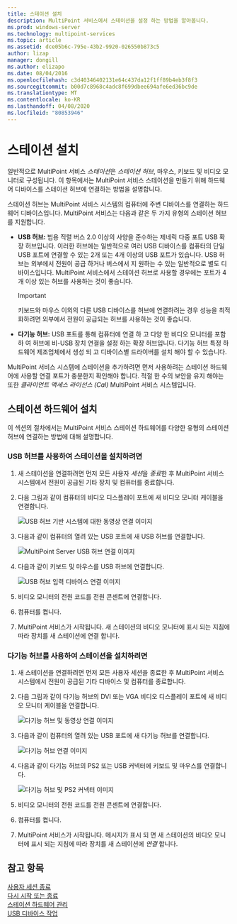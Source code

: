```yaml
---
title: 스테이션 설치
description: MultiPoint 서비스에서 스테이션을 설정 하는 방법을 알아봅니다.
ms.prod: windows-server
ms.technology: multipoint-services
ms.topic: article
ms.assetid: dce05b6c-795e-43b2-9920-026550b873c5
author: lizap
manager: dongill
ms.author: elizapo
ms.date: 08/04/2016
ms.openlocfilehash: c3d40346402131e64c437da12f1ff89b4eb3f8f3
ms.sourcegitcommit: b00d7c8968c4adc8f699dbee694afe6ed36bc9de
ms.translationtype: MT
ms.contentlocale: ko-KR
ms.lasthandoff: 04/08/2020
ms.locfileid: "80853946"
---
```

# <a name="set-up-a-station"></a>스테이션 설치
일반적으로 MultiPoint 서비스 *스테이션*은 *스테이션 허브*, 마우스, 키보드 및 비디오 모니터로 구성됩니다. 이 항목에서는 MultiPoint 서비스 스테이션을 만들기 위해 하드웨어 디바이스를 스테이션 허브에 연결하는 방법을 설명합니다.  
  
스테이션 허브는 MultiPoint 서비스 시스템의 컴퓨터에 주변 디바이스를 연결하는 하드웨어 디바이스입니다. MultiPoint 서비스는 다음과 같은 두 가지 유형의 스테이션 허브를 지원합니다.  
  
-   **USB 허브:** 범용 직렬 버스 2.0 이상의 사양을 준수하는 제네릭 다중 포트 USB 확장 허브입니다. 이러한 허브에는 일반적으로 여러 USB 디바이스를 컴퓨터의 단일 USB 포트에 연결할 수 있는 2개 또는 4개 이상의 USB 포트가 있습니다. USB 허브는 외부에서 전원이 공급 하거나 버스에서 지 원하는 수 있는 일반적으로 별도 디바이스입니다. MultiPoint 서비스에서 스테이션 허브로 사용할 경우에는 포트가 4개 이상 있는 허브를 사용하는 것이 좋습니다.  
  
    > [!IMPORTANT]  
    > 키보드와 마우스 이외의 다른 USB 디바이스를 허브에 연결하려는 경우 성능을 최적화하려면 외부에서 전원이 공급되는 허브를 사용하는 것이 좋습니다.  
  
-   **다기능 허브:** USB 포트를 통해 컴퓨터에 연결 하 고 다양 한 비디오 모니터를 포함 하 여 허브에 비-USB 장치 연결을 설정 하는 확장 허브입니다. 다기능 허브 특정 하드웨어 제조업체에서 생성 되 고 디바이스별 드라이버를 설치 해야 할 수 있습니다.  
  
MultiPoint 서비스 시스템에 스테이션을 추가하려면 먼저 사용하려는 스테이션 하드웨어에 사용할 연결 포트가 충분한지 확인해야 합니다. 적절 한 수의 보안을 유지 해야는 또한 *클라이언트 액세스 라이선스 (Cal)* MultiPoint 서비스 시스템입니다.  
  
## <a name="setting-up-station-hardware"></a>스테이션 하드웨어 설치  
이 섹션의 절차에서는 MultiPoint 서비스 스테이션 하드웨어를 다양한 유형의 스테이션 허브에 연결하는 방법에 대해 설명합니다.  
  
### <a name="to-set-up-a-station-with-a-usb-hub"></a>USB 허브를 사용하여 스테이션을 설치하려면  
  
1.  새 스테이션을 연결하려면 먼저 모든 사용자 *세션*을 *종료*한 후 MultiPoint 서비스 시스템에서 전원이 공급된 기타 장치 및 컴퓨터를 종료합니다.  
  
2.  다음 그림과 같이 컴퓨터의 비디오 디스플레이 포트에 새 비디오 모니터 케이블을 연결합니다.  
  
    ![USB 허브 기반 시스템에 대한 동영상 연결 이미지](./media/WMSVideoConnection.gif)  
  
3.  다음과 같이 컴퓨터의 열려 있는 USB 포트에 새 USB 허브를 연결합니다.  
  
    ![MultiPoint Server USB 허브 연결 이미지](./media/WMSUSBHubConnection.gif)  
  
4.  다음과 같이 키보드 및 마우스를 USB 허브에 연결합니다.  
  
    ![USB 허브 입력 디바이스 연결 이미지](./media/WMSUSBDeviceConnection.gif)  
  
5.  비디오 모니터의 전원 코드를 전원 콘센트에 연결합니다.  
  
6.  컴퓨터를 켭니다.  
  
7.  MultiPoint 서비스가 시작됩니다. 새 스테이션의 비디오 모니터에 표시 되는 지침에 따라 장치를 새 스테이션에 연결 합니다.  
  
### <a name="to-set-up-a-station-with-a-multifunction-hub"></a>다기능 허브를 사용하여 스테이션을 설치하려면  
  
1.  새 스테이션을 연결하려면 먼저 모든 사용자 세션을 종료한 후 MultiPoint 서비스 시스템에서 전원이 공급된 기타 디바이스 및 컴퓨터를 종료합니다.  
  
2.  다음 그림과 같이 다기능 허브의 DVI 또는 VGA 비디오 디스플레이 포트에 새 비디오 모니터 케이블을 연결합니다.  
  
    ![다기능 허브 및 동영상 연결 이미지](./media/WMSMultifunctionHubVideoConnection.gif)  
  
3.  다음과 같이 컴퓨터의 열려 있는 USB 포트에 새 다기능 허브를 연결합니다.  
  
    ![다기능 허브 연결 이미지](./media/WMSMultifunctionHubConnection.gif)  
  
4.  다음과 같이 다기능 허브의 PS2 또는 USB 커넥터에 키보드 및 마우스를 연결합니다.  
  
    ![다기능 허브 및 PS2 커넥터 이미지](./media/WMSMultifunctionHubPS2Connection.gif)  
  
5.  비디오 모니터의 전원 코드를 전원 콘센트에 연결합니다.  
  
6.  컴퓨터를 켭니다.  
  
7.  MultiPoint 서비스가 시작됩니다. 메시지가 표시 되 면 새 스테이션의 비디오 모니터에 표시 되는 지침에 따라 장치를 새 스테이션에 *연결* 합니다.  
  
## <a name="see-also"></a>참고 항목  
[사용자 세션 종료](End-a-User-Session.md)  
[다시 시작 또는 종료](Restart-or-Shut-Down.md)  
[스테이션 하드웨어 관리](Manage-Station-Hardware.md)  
[USB 디바이스 작업](Work-with-USB-Devices.md)